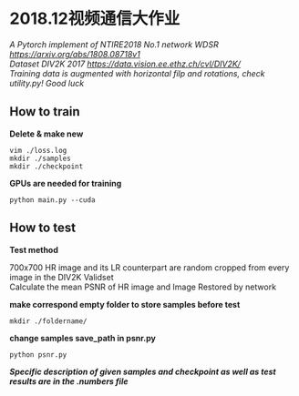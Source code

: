 # 2018.12视频通信大作业
*A Pytorch implement of NTIRE2018 No.1 network WDSR https://arxiv.org/abs/1808.08718v1* \
*Dataset DIV2K 2017 https://data.vision.ee.ethz.ch/cvl/DIV2K/* \
*Training data is augmented with horizontal filp and rotations, check utility.py! Good luck*

## How to train
**Delete & make new**
```
vim ./loss.log
mkdir ./samples
mkdir ./checkpoint
```

**GPUs are needed for training**
```
python main.py --cuda
```

## How to test
**Test method**

700x700 HR image and its LR counterpart are random cropped from every image in the DIV2K Validset  \
Calculate the mean PSNR of HR image and Image Restored by network

**make correspond empty folder to store samples before test**
```
mkdir ./foldername/
```

**change samples save_path in psnr.py**
```
python psnr.py
```

***Specific description of given samples and checkpoint as well as test results are in the .numbers file***
